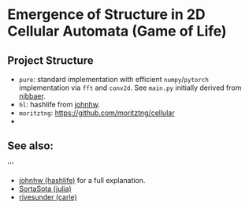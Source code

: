 # Emergence of Structure in 2D Cellular Automata (Game of Life)

## Project Structure
- `pure`: standard implementation with efficient `numpy`/`pytorch` implementation via `fft` and `conv2d`. See `main.py` initially derived from [njbbaer](https://gist.github.com/njbbaer/4da02e2960636d349e9bae7ae43c213c).
- `hl`: hashlife from [johnhw](https://github.com/johnhw/hashlife).
- `moritztng`: https://github.com/moritztng/cellular
-

## See also:
'''
- [johnhw (hashlife)](https://johnhw.github.io/hashlife/index.md.html) for a full explanation.
- [SortaSota (julia)](https://rivesunder.github.io/SortaSota/2021/09/27/faster_life_julia.html)
- [rivesunder (carle)](https://github.com/rivesunder/carle)
